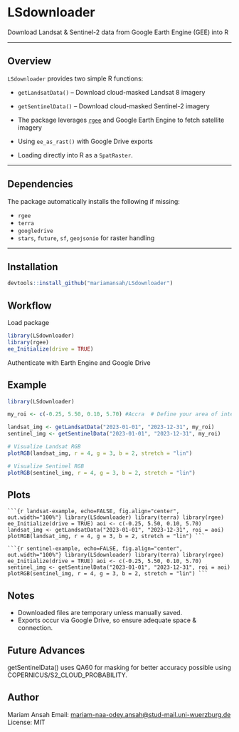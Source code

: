 # LSdownloader

Download Landsat & Sentinel-2 data from Google Earth Engine (GEE) into R

------------------------------------------------------------------------

## Overview

`LSdownloader` provides two simple R functions:

- `getLandsatData()` – Download cloud-masked Landsat 8 imagery  

- `getSentinelData()` – Download cloud-masked Sentinel-2 imagery

- The package leverages [`rgee`](https://github.com/r-spatial/rgee) and
  Google Earth Engine to fetch satellite imagery

- Using `ee_as_rast()` with Google Drive exports

- Loading directly into R as a `SpatRaster`.

------------------------------------------------------------------------

## Dependencies

The package automatically installs the following if missing:

- `rgee`
- `terra`
- `googledrive`
- `stars`, `future`, `sf`, `geojsonio` for raster handling

------------------------------------------------------------------------

## Installation

``` r
devtools::install_github("mariamansah/LSdownloader")
```

## Workflow

Load package

``` r
library(LSdownloader)
library(rgee)
ee_Initialize(drive = TRUE)
```

Authenticate with Earth Engine and Google Drive

## Example

``` r
library(LSdownloader)

my_roi <- c(-0.25, 5.50, 0.10, 5.70) #Accra  # Define your area of interest

landsat_img <- getLandsatData("2023-01-01", "2023-12-31", my_roi)
sentinel_img <- getSentinelData("2023-01-01", "2023-12-31", my_roi)

# Visualize Landsat RGB
plotRGB(landsat_img, r = 4, g = 3, b = 2, stretch = "lin")

# Visualize Sentinel RGB
plotRGB(sentinel_img, r = 4, g = 3, b = 2, stretch = "lin")
```

## Plots

<pre><code>```{r landsat-example, echo=FALSE, fig.align="center", out.width="100%"} library(LSdownloader) library(terra) library(rgee) ee_Initialize(drive = TRUE) aoi <- c(-0.25, 5.50, 0.10, 5.70) landsat_img <- getLandsatData("2023-01-01", "2023-12-31", roi = aoi) plotRGB(landsat_img, r = 4, g = 3, b = 2, stretch = "lin") ```</code></pre>
<pre><code>```{r sentinel-example, echo=FALSE, fig.align="center", out.width="100%"} library(LSdownloader) library(terra) library(rgee) ee_Initialize(drive = TRUE) aoi <- c(-0.25, 5.50, 0.10, 5.70) sentinel_img <- getSentinelData("2023-01-01", "2023-12-31", roi = aoi) plotRGB(sentinel_img, r = 4, g = 3, b = 2, stretch = "lin") ```</code></pre>

## Notes

- Downloaded files are temporary unless manually saved.
- Exports occur via Google Drive, so ensure adequate space & connection.

## Future Advances

getSentinelData() uses QA60 for masking for better accuracy possible
using COPERNICUS/S2_CLOUD_PROBABILITY.

## Author

Mariam Ansah Email: <mariam-naa-odey.ansah@stud-mail.uni-wuerzburg.de>
License: MIT
